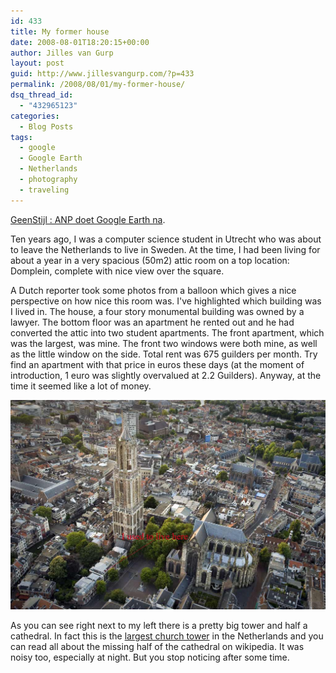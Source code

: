 ```yaml
---
id: 433
title: My former house
date: 2008-08-01T18:20:15+00:00
author: Jilles van Gurp
layout: post
guid: http://www.jillesvangurp.com/?p=433
permalink: /2008/08/01/my-former-house/
dsq_thread_id:
  - "432965123"
categories:
  - Blog Posts
tags:
  - google
  - Google Earth
  - Netherlands
  - photography
  - traveling
---
```

[GeenStijl : ANP doet Google Earth na](http://www.geenstijl.nl/mt/archieven/2008/08/anp_doet_google_earth_na.html).

Ten years ago, I was a computer science student in Utrecht who was about to leave the Netherlands to live in Sweden. At the time, I had been living for about a year in a very spacious (50m2) attic room on a top location: Domplein, complete with nice view over the square.

A Dutch reporter took some photos from a balloon which gives a nice perspective on how nice this room was. I've highlighted which building was I lived in. The house, a four story monumental building was owned by a lawyer. The bottom floor was an apartment he rented out and he had converted the attic into two student apartments. The front apartment, which was the largest, was mine. The front two windows were both mine, as well as the little window on the side. Total rent was 675 guilders per month. Try find an apartment with that price in euros these days (at the moment of introduction, 1 euro was slightly overvalued at 2.2 Guilders). Anyway, at the time it seemed like a lot of money.

![](/static/photos/domplein.jpg)

As you can see right next to my left there is a pretty big tower and half a cathedral. In fact this is the [largest church tower](http://en.wikipedia.org/wiki/Dom_Tower_of_Utrecht) in the Netherlands and you can read all about the missing half of the cathedral on wikipedia. It was noisy too, especially at night. But you stop noticing after some time.
